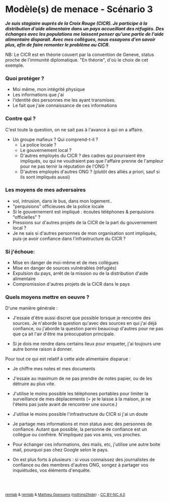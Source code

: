 # Modèle(s) de menace - Scénario 3

***Je suis stagiaire auprès de la Croix Rouge (CICR). Je participe à
la distribution d'aide alimentaire dans un pays accueillant des réfugiés.
Des échanges avec les populations me laissent penser qu'une partie de l'aide alimentaire disparait.
Avec mes collègues, nous essayons d'en savoir plus,
afin de faire remonter le problème au CICR.***

NB: Le CICR est en théorie couvert par la convention de Geneve, status proche de l'immunité diplomatique. "En théorie", d'où le choix de cet exemple.

### Quoi protéger ?
- Moi même, mon intégrité physique
- Les informations que j'ai
- l'identité des personnes me les ayant transmises.
- Le fait que j'aie connaissance de ces informations

### Contre qui ?
C'est toute la question, on ne sait pas à l'avance à qui on a affaire.
- Un groupe mafieux ? Qui comprend-t-il ?
   - La police locale ?
   - Le gouvernement local ?
   - D'autres employés du CICR ? des cadres qui pourraient être impliqués, ou qui ne voudraient pas que l'affaire prenne de l'ampleur pour ne pas ternir la réputation de l'ONG ?
   - D'autres employés d'autres ONG ? (plutôt des alliés a priori, sauf si ils sont impliqués aussi)

### Les moyens de mes adversaires
- vol, intrusion, dans le bus, dans mon logement..
- "perquisions" officieuses de la police locale
- Si le gouvernement est impliqué : écoutes téléphones & perquisions "officielles" ?
- Pressions sur d'autres projets de la CICR de la part du gouvernement local ?
- Je ne sais si d'autres personnes de mon organisation sont impliqués, puis-je avoir confiance dans l'infrastructure du CICR ?

### Si j'échoue:
- Mise en danger de moi-même et de mes collègues
- Mise en danger de sources vulnérables (réfugiés)
- Expulsion du pays, arrêt de la mission ou de la distribution d'aide alimentaire
- Compromission d'autres projets de la CICR dans le pays

### Quels moyens mettre en oeuvre ?

D'une manière générale :
- J'essaie d'être aussi discret que possible lorsque je rencontre des sources. Je n'aborde la question qu'avec des sources en qui j'ai déjà confiance, ou j'aborde la question parmi beaucoup d'autres pour ne pas que ça ait l'air d'être ma préocupation principale.

- Si je dois me rendre dans certains lieux pour enqueter, j'ai toujours une autre bonne raison à donner.

Pour tout ce qui est relatif à cette aide alimentaire disparue :
- Je chiffre mes notes et mes documents

- J'essaie au maximum de ne pas prendre de notes papier, ou de les détruire au plus vite.

- J'utilise le moins possible les téléphones portables pour limiter la surveillance de mes déplacements (= je le laisse à la maison, je ne l'éteins pas juste avant de rencontrer une source.)

- J'utilise le moins possible l'infrastructure du CICR si j'ai un doute

- Je partage mes informations et mon status avec des personnes de confiance. Autant que possible, la personne de confiance est un collègue ou confrère. N'impliquez pas vos amis, vos proches.

- Pour échanger ces informations, des mails, etc, j'utilise une autre boite mail, pourquoi pas chez Google selon  le pays.

- On est plus forts à plusieurs : si vous connaissez des journalistes de confiance ou des membres d'autres ONG, songez à partager vos inquiétudes, vos éléments d'enquête.

<br><br>
<p><small><a href="https://r3mlab.github.io">remlab</a> & <a href="https://r3mlab.github.io">remlab</a> & <a href="http://mathieu.goessens.fr/formation/">Mathieu Goessens</a> (<a href="https://nothing2hide.org">nothing2hide</a>) - <a href="https://creativecommons.org/licenses/by-nc/4.0/">CC BY-NC 4.0</a></small></p>
